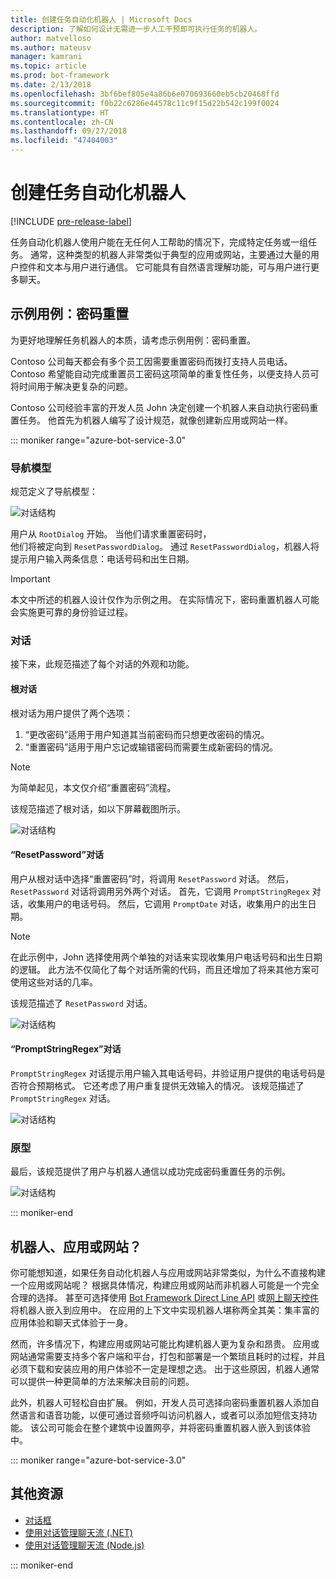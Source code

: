 ```yaml
---
title: 创建任务自动化机器人 | Microsoft Docs
description: 了解如何设计无需进一步人工干预即可执行任务的机器人。
author: matvelloso
ms.author: mateusv
manager: kamrani
ms.topic: article
ms.prod: bot-framework
ms.date: 2/13/2018
ms.openlocfilehash: 3bf6bef805e4a86b6e070693660eb5cb20468ffd
ms.sourcegitcommit: f0b22c6286e44578c11c9f15d22b542c199f0024
ms.translationtype: HT
ms.contentlocale: zh-CN
ms.lasthandoff: 09/27/2018
ms.locfileid: "47404003"
---
```

# <a name="create-task-automation-bots"></a>创建任务自动化机器人

[!INCLUDE [pre-release-label](./includes/pre-release-label-v3.md)]

任务自动化机器人使用户能在无任何人工帮助的情况下，完成特定任务或一组任务。 通常，这种类型的机器人非常类似于典型的应用或网站，主要通过大量的用户控件和文本与用户进行通信。 它可能具有自然语言理解功能，可与用户进行更多聊天。 

## <a name="example-use-case-password-reset"></a>示例用例：密码重置

为更好地理解任务机器人的本质，请考虑示例用例：密码重置。 

Contoso 公司每天都会有多个员工因需要重置密码而拨打支持人员电话。 Contoso 希望能自动完成重置员工密码这项简单的重复性任务，以便支持人员可将时间用于解决更复杂的问题。 

Contoso 公司经验丰富的开发人员 John 决定创建一个机器人来自动执行密码重置任务。 他首先为机器人编写了设计规范，就像创建新应用或网站一样。 

::: moniker range="azure-bot-service-3.0"

### <a name="navigation-model"></a>导航模型

规范定义了导航模型：

![对话结构](~/media/bot-service-design-pattern-task-automation/simple-task1.png)

用户从 `RootDialog` 开始。 当他们请求重置密码时，  
他们将被定向到 `ResetPasswordDialog`。 通过 `ResetPasswordDialog`，机器人将提示用户输入两条信息：电话号码和出生日期。 

> [!IMPORTANT]
> 本文中所述的机器人设计仅作为示例之用。 在实际情况下，密码重置机器人可能会实施更可靠的身份验证过程。

### <a name="dialogs"></a>对话

接下来，此规范描述了每个对话的外观和功能。 

#### <a name="root-dialog"></a>根对话

根对话为用户提供了两个选项： 

1. “更改密码”适用于用户知道其当前密码而只想更改密码的情况。
2. “重置密码”适用于用户忘记或输错密码而需要生成新密码的情况。

> [!NOTE]
> 为简单起见，本文仅介绍“重置密码”流程。

该规范描述了根对话，如以下屏幕截图所示。

![对话结构](~/media/bot-service-design-pattern-task-automation/simple-task2.png)

#### <a name="resetpassword-dialog"></a>“ResetPassword”对话

用户从根对话中选择“重置密码”时，将调用 `ResetPassword` 对话。 
然后，`ResetPassword` 对话将调用另外两个对话。 
首先，它调用 `PromptStringRegex` 对话，收集用户的电话号码。 
然后，它调用 `PromptDate` 对话，收集用户的出生日期。 

> [!NOTE]
> 在此示例中，John 选择使用两个单独的对话来实现收集用户电话号码和出生日期的逻辑。 此方法不仅简化了每个对话所需的代码，而且还增加了将来其他方案可使用这些对话的几率。 

该规范描述了 `ResetPassword` 对话。

![对话结构](~/media/bot-service-design-pattern-task-automation/simple-task3.png)

#### <a name="promptstringregex-dialog"></a>“PromptStringRegex”对话

`PromptStringRegex` 对话提示用户输入其电话号码，并验证用户提供的电话号码是否符合预期格式。 
它还考虑了用户重复提供无效输入的情况。 
该规范描述了 `PromptStringRegex` 对话。

![对话结构](~/media/bot-service-design-pattern-task-automation/simple-task4.png)

### <a name="prototype"></a>原型

最后，该规范提供了用户与机器人通信以成功完成密码重置任务的示例。

![对话结构](~/media/bot-service-design-pattern-task-automation/simple-task5.png)

::: moniker-end 

## <a name="bot-app-or-website"></a>机器人、应用或网站？

你可能想知道，如果任务自动化机器人与应用或网站非常类似，为什么不直接构建一个应用或网站呢？ 根据具体情况，构建应用或网站而非机器人可能是一个完全合理的选择。 甚至可选择使用 [Bot Framework Direct Line API][directLineAPI] 或<a href="https://aka.ms/BotFramework-WebChat" target="_blank">网上聊天控件</a>将机器人嵌入到应用中。 在应用的上下文中实现机器人堪称两全其美：集丰富的应用体验和聊天式体验于一身。 

然而，许多情况下，构建应用或网站可能比构建机器人更为复杂和昂贵。 应用或网站通常需要支持多个客户端和平台，打包和部署是一个繁琐且耗时的过程，并且必须下载和安装应用的用户体验不一定是理想之选。 出于这些原因，机器人通常可以提供一种更简单的方法来解决目前的问题。 

此外，机器人可轻松自由扩展。 例如，开发人员可选择向密码重置机器人添加自然语言和语音功能，以便可通过音频呼叫访问机器人，或者可以添加短信支持功能。 该公司可能会在整个建筑中设置网亭，并将密码重置机器人嵌入到该体验中。

::: moniker range="azure-bot-service-3.0"
<!-- TODO: SimpleTaskAutomation no longer exists
## Sample code

For a complete sample that shows how to implement simple task automation using the Bot Builder SDK for .NET, see the <a href="https://aka.ms/capability-SimpleTaskAutomation" target="_blank">Simple Task Automation sample</a> in GitHub.

For a complete sample that shows how to implement simple task automation using the Bot Builder SDK for Node.js, see the <a href="https://aka.ms/capability-SimpleTaskAutomation" target="_blank">Simple Task Automation sample</a> in GitHub.
-->

## <a name="additional-resources"></a>其他资源

- [对话框](~/dotnet/bot-builder-dotnet-dialogs.md)
- [使用对话管理聊天流 (.NET)](~/dotnet/bot-builder-dotnet-manage-conversation-flow.md)
- [使用对话管理聊天流 (Node.js)](~/nodejs/bot-builder-nodejs-manage-conversation-flow.md)

::: moniker-end

[directLineAPI]: https://docs.botframework.com/en-us/restapi/directline3/#navtitle
